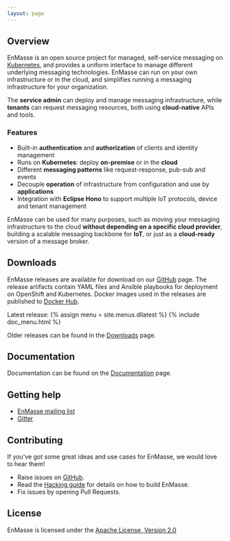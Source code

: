 ```yaml
---
layout: page
---
```

## Overview

EnMasse is an open source project for managed, self-service messaging on [Kubernetes](https://kubernetes.io), and provides a uniform interface to manage different underlying messaging technologies. EnMasse can run on your own infrastructure or in the cloud, and simplifies running a messaging infrastructure for your organization.

The <b>service admin</b> can deploy and manage messaging infrastructure, while <b>tenants</b> can request messaging resources, both using <b>cloud-native</b> APIs and tools.

### Features

* Built-in <b>authentication</b> and <b>authorization</b> of clients and identity management
* Runs on <b>Kubernetes</b>: deploy <b>on-premise</b> or in the <b>cloud</b>
* Different <b>messaging patterns</b> like request-response, pub-sub and events
* Decouple <b>operation</b> of infrastructure from configuration and use by <b>applications</b>
* Integration with <b>Eclipse Hono</b> to support multiple IoT protocols, device and tenant management

EnMasse can be used for many purposes, such as moving your messaging infrastructure to the cloud <b>without depending on a specific cloud provider</b>, building a scalable messaging backbone for <b>IoT</b>, or just as a <b>cloud-ready</b> version of a message broker.

## Downloads

EnMasse releases are available for download on our [GitHub](https://github.com/EnMasseProject/enmasse/releases) page. The release artifacts contain YAML files and Ansible playbooks for deployment on OpenShift and Kubernetes. Docker images used in the releases are published to [Docker Hub](https://hub.docker.com/r/enmasseproject/).

Latest release:
{% assign menu = site.menus.dllatest %}
{% include doc_menu.html %}

Older releases can be found in the [Downloads](/downloads) page.

## Documentation

Documentation can be found on the [Documentation](/documentation) page.

## Getting help

* [EnMasse mailing list](https://www.redhat.com/mailman/listinfo/enmasse)
* [Gitter](https://gitter.im/EnMasseProject/community)

## Contributing

If you've got some great ideas and use cases for EnMasse, we would love to hear them!

* Raise issues on [GitHub](https://github.com/EnMasseProject/enmasse/issues).
* Read the [Hacking guide](https://github.com/EnMasseProject/enmasse/blob/master/HACKING.md) for details on how to build EnMasse.
* Fix issues by opening Pull Requests.

## License

EnMasse is licensed under the [Apache License, Version 2.0](/LICENSE)
